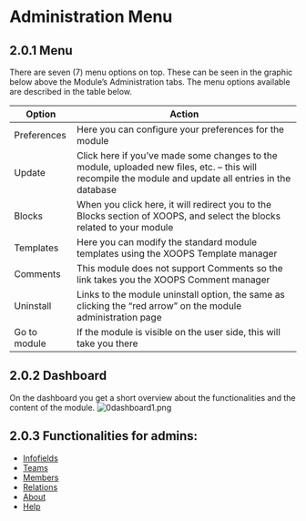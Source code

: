 # Administration Menu

## 2.0.1 Menu

There are seven \(7\) menu options on top. These can be seen in the graphic below above the Module’s Administration tabs. The menu options available are described in the table below.

| Option | Action |
| --- | --- |
| Preferences | Here you can configure your preferences for the module |
| Update | Click here if you’ve made some changes to the module, uploaded new files, etc. – this will recompile the module and update all entries in the database |
| Blocks | When you click here, it will redirect you to the Blocks section of XOOPS, and select the blocks related to your module |
| Templates | Here you can modify the standard module templates using the XOOPS Template manager |
| Comments | This module does not support Comments so the link takes you the XOOPS Comment manager |
| Uninstall | Links to the module uninstall option, the same as clicking the “red arrow” on the module administration page |
| Go to module | If the module is visible on the user side, this will take you there |

## 2.0.2 Dashboard

On the dashboard you get a short overview about the functionalities and the content of the module. ![0dashboard1.png](https://github.com/xoops/wgteams-tutorial/tree/938384495c0c1e654d0971956486991fffaf5013/en/assets/0dashboard1.png)

## 2.0.3 Functionalities for admins:

* [Infofields](https://github.com/xoops/wgteams-tutorial/tree/938384495c0c1e654d0971956486991fffaf5013/en/book/2admin_infofields.md)
* [Teams](https://github.com/xoops/wgteams-tutorial/tree/938384495c0c1e654d0971956486991fffaf5013/en/book/2admin_teams.md)
* [Members](https://github.com/xoops/wgteams-tutorial/tree/938384495c0c1e654d0971956486991fffaf5013/en/book/2admin_members.md)
* [Relations](https://github.com/xoops/wgteams-tutorial/tree/938384495c0c1e654d0971956486991fffaf5013/en/book/2admin_relations.md)
* [About](https://github.com/xoops/wgteams-tutorial/tree/938384495c0c1e654d0971956486991fffaf5013/en/book/2admin_about.md)
* [Help](https://github.com/xoops/wgteams-tutorial/tree/938384495c0c1e654d0971956486991fffaf5013/en/book/2admin_help.md)

